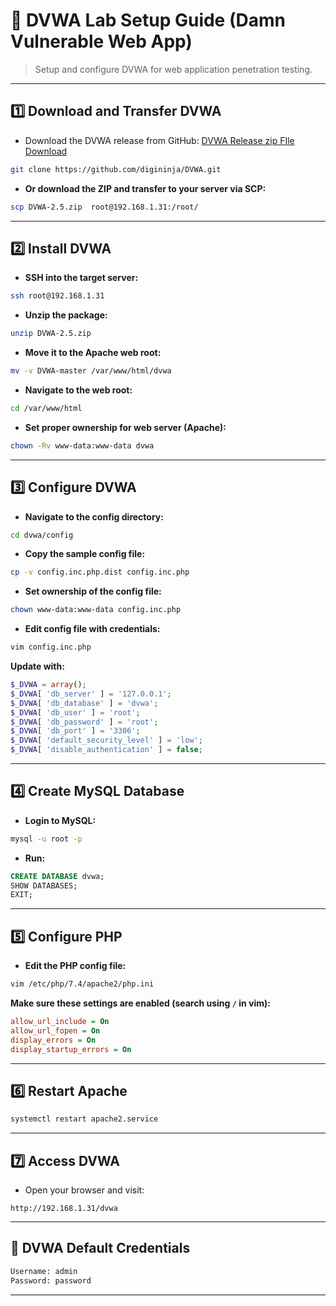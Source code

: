 
# 🧪 DVWA Lab Setup Guide (Damn Vulnerable Web App)

> Setup and configure DVWA for web application penetration testing.

---

## 1️⃣ Download and Transfer DVWA

* Download the DVWA release from GitHub: [DVWA Release zip FIle Download](https://github.com/digininja/DVWA/releases)

```bash
git clone https://github.com/digininja/DVWA.git
```

* **Or download the ZIP and transfer to your server via SCP:**

```bash
scp DVWA-2.5.zip  root@192.168.1.31:/root/
```

---

## 2️⃣ Install DVWA

* **SSH into the target server:**

```bash
ssh root@192.168.1.31
```

* **Unzip the package:**

```bash
unzip DVWA-2.5.zip 
```

* **Move it to the Apache web root:**

```bash
mv -v DVWA-master /var/www/html/dvwa
```

* **Navigate to the web root:**

```bash
cd /var/www/html
```

* **Set proper ownership for web server (Apache):**

```bash
chown -Rv www-data:www-data dvwa
```

---

## 3️⃣ Configure DVWA

* **Navigate to the config directory:**

```bash
cd dvwa/config
```

* **Copy the sample config file:**

```bash
cp -v config.inc.php.dist config.inc.php
```

* **Set ownership of the config file:**

```bash
chown www-data:www-data config.inc.php
```

* **Edit config file with credentials:**

```bash
vim config.inc.php
```

**Update with:**

```php
$_DVWA = array();
$_DVWA[ 'db_server' ] = '127.0.0.1';
$_DVWA[ 'db_database' ] = 'dvwa';
$_DVWA[ 'db_user' ] = 'root';
$_DVWA[ 'db_password' ] = 'root';
$_DVWA[ 'db_port' ] = '3306';
$_DVWA[ 'default_security_level' ] = 'low';
$_DVWA[ 'disable_authentication' ] = false;
```

---

## 4️⃣ Create MySQL Database

* **Login to MySQL:**

```bash
mysql -u root -p
```

* **Run:**

```sql
CREATE DATABASE dvwa;
SHOW DATABASES;
EXIT;
```

---

## 5️⃣ Configure PHP

* **Edit the PHP config file:**

```bash
vim /etc/php/7.4/apache2/php.ini
```

**Make sure these settings are enabled (search using `/` in vim):**

```ini
allow_url_include = On
allow_url_fopen = On
display_errors = On
display_startup_errors = On
```

---


## 6️⃣ Restart Apache

```bash
systemctl restart apache2.service
```

---

## 7️⃣ Access DVWA

* Open your browser and visit:

```
http://192.168.1.31/dvwa
```

---

## 🔐 DVWA Default Credentials

```txt
Username: admin
Password: password
```

---
